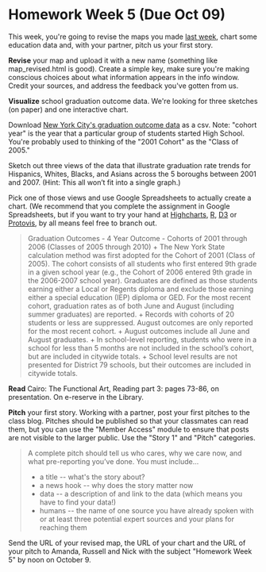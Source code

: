 # Homework Week 5 (Due Oct 09)
 
<!-- Chart it 3 Ways -->
This week, you're going to revise the maps you made <a title="Homework Week 4 (Due Oct 02)" href="http://datadrivenjournalism.fall.2013.journalism.cuny.edu/homework-week-4/">last week</a>, chart some education data and, with your partner, pitch us your first story. <!--more-->

<strong>Revise</strong> your map and upload it with a new name (something like map_revised.html is good). Create a simple key, make sure you're making conscious choices about what information appears in the info window. Credit your sources, and address the feedback you've gotten from us.

<strong>Visualize</strong> school graduation outcome data. We're looking for three sketches (on paper) and one interactive chart.

Download <a href="https://data.cityofnewyork.us/Education/Graduation-Outcomes-Borough-Classes-of-2005-2011-E/x2hp-8ukt">New York City's graduation outcome data</a> as a csv. Note: "cohort year" is the year that a particular group of students started High School. You're probably used to thinking of the "2001 Cohort" as the "Class of 2005."

Sketch out three views of the data that illustrate graduation rate trends for Hispanics, Whites, Blacks, and Asians across the 5 boroughs between 2001 and 2007. (Hint: This all won’t fit into a single graph.)

Pick one of those views and use Google Spreadsheets to actually create a chart. (We recommend that you complete the assignment in Google Spreadsheets, but if you want to try your hand at <a href="http://www.highcharts.com/">Highcharts</a>, <a href="http://www.r-project.org/">R</a>, <a href="http://d3js.org/">D3</a> or <a href="http://mbostock.github.com/protovis/">Protovis</a>, by all means feel free to branch out.
<blockquote>Graduation Outcomes - 4 Year Outcome - Cohorts of 2001 through 2006 (Classes of 2005 through 2010)
+ The New York State calculation method was first adopted for the Cohort of 2001 (Class of 2005). The cohort consists of all students who first entered 9th grade in a given school year (e.g., the Cohort of 2006 entered 9th grade in the 2006-2007 school year). Graduates are defined as those students earning either a Local or Regents diploma and exclude those earning either a special education (IEP) diploma or GED. For the most recent cohort, graduation rates as of both June and August (including summer graduates) are reported.
+ Records with cohorts of 20 students or less are suppressed. August outcomes are only reported for the most recent cohort.
+ August outcomes include all June and August graduates.
+ In school-level reporting, students who were in a school for less than 5 months are not included in the school’s cohort, but are included in citywide totals.
+ School level results are not presented for District 79 schools, but their outcomes are included in citywide totals.</blockquote>

<strong>Read</strong> Cairo: The Functional Art, Reading part 3: pages 73-86, on presentation. On e-reserve in the Library.

<strong>Pitch</strong> your first story. Working with a partner, post your first pitches to the class blog. Pitches should be published so that your classmates can read them, but you can use the "Member Access" module to ensure that posts are not visible to the larger public. Use the "Story 1" and "Pitch" categories.
<blockquote>A complete pitch should tell us who cares, why we care now, and what pre-reporting you’ve done. You must include...
<ul>
	<li>a title -- what's the story about?</li>
	<li>a news hook -- why does the story matter now</li>
	<li>data -- a description of and link to the data (which means you have to find your data!)</li>
	<li>humans -- the name of one source you have already spoken with or at least three potential expert sources and your plans for reaching them</li>
	</ul>
</blockquote>
Send the URL of your revised map, the URL of your chart and the URL of your pitch to Amanda, Russell and Nick with the subject "Homework Week 5" by noon on October 9.


